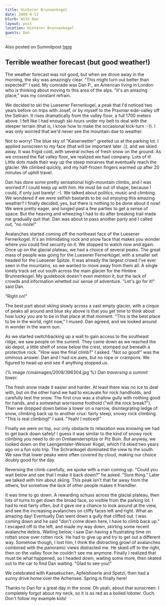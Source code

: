 ```yaml
---
title: Hinterer Brunnenkogel
date: 2008-4-13
blurb: With Dan
layout: post
location: Hinterer Brunnenkogel
guests: Dan
---
```


Also posted on Summitpost [here](https://www.summitpost.org/skiing-the-hinterer-brunnenkogel/396297)

Terrible weather forecast (but good weather!)
---

The weather forecast was not good, but when we drove away in the morning, the sky was amazingly clear. "This might turn out better than expected!" I said. My comrade was Dan P., an American living in London who is thinking about moving to this area of the alps. "It's an amazing place," was my constant refrain.

We decided to ski the Luesener Fernerkogel, a peak that I'd noticed two years before on trips with Josef, or by myself to the Praxmar side-valley off the Sellrain. It rises dramatically from the valley floor, a full 1700 meters above. I felt like I had enough ski-tours under my belt to deal with the steeper terrain (that is, I know how to make the occasional kick-turn :-)). I was only worried that we'd never see the mountain due to weather.

Not to worry! The blue sky of "Kaiserwetter" greeted us at the parking lot. I applied sunscreen to my face (that will be important later :)), and we skied away. It was frigid cold, with several inches of fresh snow on the ground. As we crossed the flat valley floor, we realized we had company. Lots of it! Little dots made their way up the steep moraines that eventually reach the glacier. We climbed quickly, and my half-frozen fingers warmed up after 20 minutes of uphill travel.

Dan has done some pretty sensational high-mountain climbs, and I was worried if I could keep up with him. He must be out of shape, because I could, if only just barely! :-). We talked about politics, music and climbing. We wondered if we were selfish bastards to be out enjoying this amazing weather? I finally decided, yes, but there is nothing to be done about it now! We were pretty eager, and lunged past a few parties to get a sense of space. But the heaving and wheezing I had to do after breaking trail made me gradually quit that. Dan was about to pass another party and I called out, "no more!"

Avalanches started coming off the northeast face of the Luesener Fernerkogel. It's an intimidating rock and snow face that makes you wonder where you could find security on it. We stopped to watch now and again. Once up on the glacial plateau, we had a choice of several peaks. The great mass of people was going for the Luesener Fernerkogel, with a smaller set headed for the Luesener Spitze. It was already the largest crowd I've ever seen in the mountains, so we wanted to move away from them all. A single lonely track set out south across the main glacier for the Hintere Brunnenkogel. My guidebook doesn't even mention it, but the lack of crowds and information whetted our sense of adventure. "Let's go for it!" said Dan.

"Right on!"

The best part about skiing slowly across a vast empty glacier, with a cirque of peaks all around and blue sky above is that you get time to think about how lucky you are to be in that place at that moment. "This is the best place to be in the world, right now," I mused. Dan agreed, and we looked around in wonder in the warm sun.

As we started switchbacking up a wall to gain access to the southeast ridge, we saw people on the summit. They came down as we reached the ski depot, a little shelf of snow below the crest, stomped out beneath a protective rock. "How was the final climb?" I asked. "Not so good!" was the ominous answer. Dan and I had ice axes, but no rope or crampons. We figured to head up and see if anything stopped us.

{% image /cmaimages/2008/396304.jpg %}
_Dan traversing a summit tower._

The fresh snow made it easier and harder. At least there was no ice to deal with, but on the other hand we had to excavate for rock handholds, and carefully test the snow. The first crux was a shallow gully with nothing good for hands, and a somewhat worrisome foothold ("will the rock break?"). Then we dropped down below a tower on a narrow, disintegrating ledge of snow, climbing back up to another crux: fairly steep, snowy rock climbing. "This is real climbing!" I said. "Yeah! I noticed!"

Finally we were on top, our only obstacle to relaxation was knowing we had to get back down safely! I guess it was similar to the kind of snowy rock climbing you need to do on Dreilaenderspitze or Piz Buin. But anyway, we looked down on the Laengentaler-Weisser Kogel, which I'd skied two years ago on a fun solo trip. The Schrankogel dominated the view to the south. We saw that lower peaks were often covered by cloud, making our choice doubly good for the day.

Reversing the climb carefully, we spoke with a man coming up. "Could you wait below and see that I make it back down?" he asked. "Sure thing." Later we talked with him about skiing. This peak isn't that far away from the others, but somehow the lack of other people makes it friendlier. 

It was time to go down. A rewarding schuss across the glacial plateau, then lots of turns to get down the broad face, so visible from the parking lot. I had to rest fairly often, but it gave me a chance to look around at the view, and see the increasing avalanches on cliffy faces left and right. What an amazing day! Eventually Dan went down a gully that cliffed out. I was coming down and he said "don't come down here, I have to climb back up." I escaped off to the left, and made my way down, skirting some recent avalanche debris. Waiting below, I saw Dan having a frustrating time on rotten snow over rotten rock. He had to give up and try to get out a different way. Somehow though, I lost him, I think the distracting growl of avalanches combined with the panoramic views distracted me. He skied off to the right, then on the valley floor he couldn't see me anymore. Finally I realized that must be what happened, so I headed down, waiting some more, then skated out to the car to find Dan waiting. "Glad to see you!"

We celebrated with Kaesekuchen, Apfelshoerle and Spetzi, then had a sunny drive home over the Achensee. Spring is finally here!

Thanks to Dan for a great day in the snow. Oh yeah, about that sunscreen. I completely forgot about my neck, so it is as red as a boiled lobster. Ouch. Don't follow my example kids!

